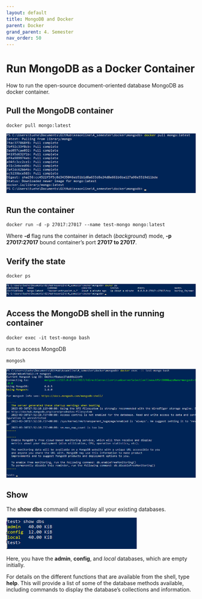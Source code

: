 ```yaml
---
layout: default
title: MongoDB and Docker
parent: Docker
grand_parent: 4. Semester
nav_order: 50
---
```


# Run MongoDB as a Docker Container
How to run the open-source document-oriented database MongoDB as docker container.

## Pull the MongoDB container

    docker pull mongo:latest

![](./image/mongodb_1.jpg)

## Run the container

    docker run -d -p 27017:27017 --name test-mongo mongo:latest

Where **-d** flag runs the container in detach (*background*) mode, **-p 27017:27017**  bound container’s port **27017 to 27017**.

## Verify the state

    docker ps

![](./image/mongodb_2.jpg)

## Access the MongoDB shell in the running container

    docker exec -it test-mongo bash

run to access MongoDB

    mongosh

![](./image/mongodb_3.jpg)

## Show
The **show dbs** command will display all your existing databases.

![](./image/mongodb_4.jpg)

Here, you have the **admin**, **config**, and *local* databases, which are empty initially. 

For details on the different functions that are available from the shell, type **help**. This will provide a list of some of the database methods available, including commands to display the database’s collections and information.
